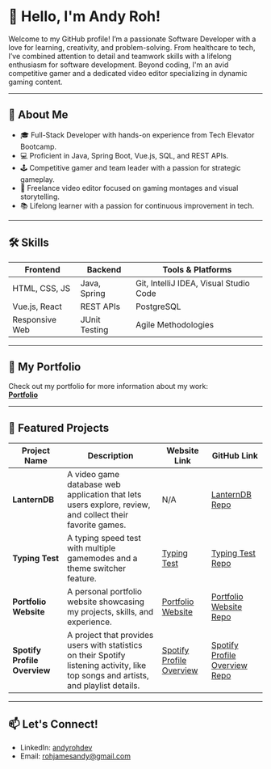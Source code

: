 # 👋 Hello, I'm Andy Roh!

Welcome to my GitHub profile! I’m a passionate Software Developer with a love for learning, creativity, and problem-solving. From healthcare to tech, I’ve combined attention to detail and teamwork skills with a lifelong enthusiasm for software development. Beyond coding, I'm an avid competitive gamer and a dedicated video editor specializing in dynamic gaming content.

---

## 🚀 About Me
- 🎓 Full-Stack Developer with hands-on experience from Tech Elevator Bootcamp.
- 💻 Proficient in Java, Spring Boot, Vue.js, SQL, and REST APIs.
- 🕹️ Competitive gamer and team leader with a passion for strategic gameplay.
- 🎥 Freelance video editor focused on gaming montages and visual storytelling.
- 📚 Lifelong learner with a passion for continuous improvement in tech.

---

## 🛠️ Skills
| Frontend       | Backend        | Tools & Platforms   |
| -------------- | -------------- | ------------------- |
| HTML, CSS, JS  | Java, Spring   | Git, IntelliJ IDEA, Visual Studio Code |
| Vue.js, React  | REST APIs      | PostgreSQL          |
| Responsive Web | JUnit Testing  | Agile Methodologies |

---

## 🔗 My Portfolio
Check out my portfolio for more information about my work:  
**[Portfolio](https://andyrohdev.github.io/portfolio-website/)**

---

## 💼 Featured Projects

| Project Name | Description | Website Link | GitHub Link |
| ------------ | ----------- | ------------ | ----------- |
| **LanternDB** | A video game database web application that lets users explore, review, and collect their favorite games. | N/A | [LanternDB Repo](https://github.com/andyrohdev/lanterndb-capstone) |
| **Typing Test** | A typing speed test with multiple gamemodes and a theme switcher feature. | [Typing Test](https://andyrohdev.github.io/typing-test/) | [Typing Test Repo](https://github.com/andyrohdev/typing-test) |
| **Portfolio Website** | A personal portfolio website showcasing my projects, skills, and experience. | [Portfolio Website](https://andyrohdev.github.io/portfolio-website/) | [Portfolio Website Repo](https://github.com/andyrohdev/portfolio-website) |
| **Spotify Profile Overview** | A project that provides users with statistics on their Spotify listening activity, like top songs and artists, and playlist details. | [Spotify Profile Overview](https://andyrohdev.github.io/spotify-profile-overview/) | [Spotify Profile Overview Repo](https://github.com/andyrohdev/spotify-profile-overview) |

---

## 📫 Let's Connect!
- LinkedIn: [andyrohdev](https://www.linkedin.com/in/andyrohdev/)
- Email: rohjamesandy@gmail.com
